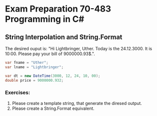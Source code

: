 # Exam Preparation 70-483 Programming in C#

## String Interpolation and String.Format

The desired ouput is: "Hi Lightbringer, Uther. Today is the 24.12.3000. It is 10:00. Please pay your bill of 9000000.93$.".

```c#
var fname = "Uther";
var lname = "Lightbringer";

var dt = new DateTime(3000, 12, 24, 10, 00);
double price = 9000000.932;
```

### Exercises:
1. Please create a template string, that generate the diresed output.
2. Please create a String.Format equivalent.
